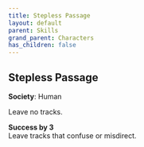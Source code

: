 ```yaml
---
title: Stepless Passage
layout: default
parent: Skills
grand_parent: Characters
has_children: false
---
```


## Stepless Passage

**Society**: Human

Leave no tracks.

**Success by 3**  
Leave tracks that confuse or misdirect.
